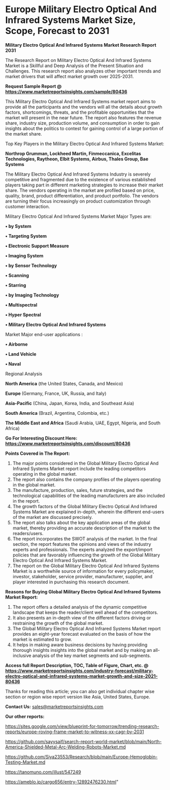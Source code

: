 # Europe Military Electro Optical And Infrared Systems Market Size, Scope, Forecast to 2031

<strong>Military Electro Optical And Infrared Systems Market Research Report 2031</strong>

The Research Report on Military Electro Optical And Infrared Systems Market is a Skillful and Deep Analysis of the Present Situation and Challenges. This research report also analyzes other important trends and market drivers that will affect market growth over 2025-2031.

<strong>Request Sample Report @ <a href=https://www.marketreportsinsights.com/sample/80436>https://www.marketreportsinsights.com/sample/80436</a></strong>

This Military Electro Optical And Infrared Systems market report aims to provide all the participants and the vendors will all the details about growth factors, shortcomings, threats, and the profitable opportunities that the market will present in the near future. The report also features the revenue share, industry size, production volume, and consumption in order to gain insights about the politics to contest for gaining control of a large portion of the market share.

Top Key Players in the Military Electro Optical And Infrared Systems Market:

<strong>Northrop Grumman, Lockheed Martin, Finmeccanica, Excelitas Technologies, Raytheon, Elbit Systems, Airbus, Thales Group, Bae Systems</strong>

The Military Electro Optical And Infrared Systems Industry is severely competitive and fragmented due to the existence of various established players taking part in different marketing strategies to increase their market share. The vendors operating in the market are profiled based on price, quality, brand, product differentiation, and product portfolio. The vendors are turning their focus increasingly on product customization through customer interaction.

Military Electro Optical And Infrared Systems Market Major Types are:

<strong>• by System

• Targeting System

• Electronic Support Measure

• Imaging System

• by Sensor Technology

• Scanning

• Starring

• by Imaging Technology

• Multispectral

• Hyper Spectral

• Military Electro Optical And Infrared Systems</strong>

Market Major end-user applications :

<strong>• Airborne

• Land Vehicle

• Naval</strong>

Regional Analysis

</u><strong><b>North America</b></strong> (the United States, Canada, and Mexico)

<strong><b>Europe </b></strong>(Germany, France, UK, Russia, and Italy)

<strong><b>Asia-Pacific</b></strong> (China, Japan, Korea, India, and Southeast Asia)

<strong><b>South America</b></strong> (Brazil, Argentina, Colombia, etc.)

<strong><b>The Middle East and Africa</b></strong> (Saudi Arabia, UAE, Egypt, Nigeria, and South Africa)

<strong>Go For Interesting Discount Here: <a href=https://www.marketreportsinsights.com/discount/80436>https://www.marketreportsinsights.com/discount/80436</a></strong>

<strong>Points Covered in The Report:</strong>
<ol>
  <li>The major points considered in the Global Military Electro Optical And Infrared Systems Market report include the leading competitors operating in the global market.</li>
  <li>The report also contains the company profiles of the players operating in the global market.</li>
  <li>The manufacture, production, sales, future strategies, and the technological capabilities of the leading manufacturers are also included in the report.</li>
  <li>The growth factors of the Global Military Electro Optical And Infrared Systems Market are explained in-depth, wherein the different end-users of the market are discussed precisely.</li>
  <li>The report also talks about the key application areas of the global market, thereby providing an accurate description of the market to the readers/users.</li>
  <li>The report incorporates the SWOT analysis of the market. In the final section, the report features the opinions and views of the industry experts and professionals. The experts analyzed the export/import policies that are favorably influencing the growth of the Global Military Electro Optical And Infrared Systems Market.</li>
  <li>The report on the Global Military Electro Optical And Infrared Systems Market is a worthwhile source of information for every policymaker, investor, stakeholder, service provider, manufacturer, supplier, and player interested in purchasing this research document.</li>
</ol>
<strong>Reasons for Buying Global Military Electro Optical And Infrared Systems Market Report:</strong>

<ol>
  <li>The report offers a detailed analysis of the dynamic competitive landscape that keeps the reader/client well ahead of the competitors.</li>
  <li>It also presents an in-depth view of the different factors driving or restraining the growth of the global market.</li>
  <li>The Global Military Electro Optical And Infrared Systems Market report provides an eight-year forecast evaluated on the basis of how the market is estimated to grow.</li>
  <li>It helps in making aware business decisions by having providing thorough insights insights into the global market and by making an all-inclusive analysis of the key market segments and sub-segments.</li>
</ol>
<strong>Access full Report Description, TOC, Table of Figure, Chart, etc. @ <a href=https://www.marketreportsinsights.com/industry-forecast/military-electro-optical-and-infrared-systems-market-growth-and-size-2021-80436>https://www.marketreportsinsights.com/industry-forecast/military-electro-optical-and-infrared-systems-market-growth-and-size-2021-80436</a></strong>


Thanks for reading this article; you can also get individual chapter wise section or region wise report version like Asia, United States, Europe.

<strong>Contact Us:</strong>
sales@marketreportsinsights.com

<strong>Our other reports:</strong>

<a href=https://sites.google.com/view/blueprint-for-tomorrow/trending-research-reports/europe-roving-frame-market-to-witness-xx-cagr-by-2031>https://sites.google.com/view/blueprint-for-tomorrow/trending-research-reports/europe-roving-frame-market-to-witness-xx-cagr-by-2031</a>

<a href=https://github.com/sayysaif/search-report-world-market/blob/main/North-America-Shielded-Metal-Arc-Welding-Robots-Market.md>https://github.com/sayysaif/search-report-world-market/blob/main/North-America-Shielded-Metal-Arc-Welding-Robots-Market.md</a>

<a href=https://github.com/Siya23553/Research/blob/main/Europe-Hemoglobin-Testing-Market.md>https://github.com/Siya23553/Research/blob/main/Europe-Hemoglobin-Testing-Market.md</a>

<a href=https://tanomuno.com/illust/547249>https://tanomuno.com/illust/547249</a>

<a href=https://ameblo.jp/cargo656/entry-12892476230.html>https://ameblo.jp/cargo656/entry-12892476230.html</a>"
